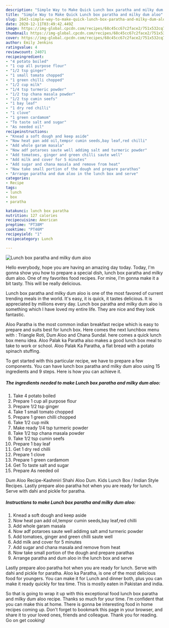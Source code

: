 ```yaml
---
description: "Simple Way to Make Quick Lunch box paratha and milky dum aloo"
title: "Simple Way to Make Quick Lunch box paratha and milky dum aloo"
slug: 2643-simple-way-to-make-quick-lunch-box-paratha-and-milky-dum-aloo
date: 2020-12-11T03:49:42.449Z
image: https://img-global.cpcdn.com/recipes/68c45cc67c2face2/751x532cq70/lunch-box-paratha-and-milky-dum-aloo-recipe-main-photo.jpg
thumbnail: https://img-global.cpcdn.com/recipes/68c45cc67c2face2/751x532cq70/lunch-box-paratha-and-milky-dum-aloo-recipe-main-photo.jpg
cover: https://img-global.cpcdn.com/recipes/68c45cc67c2face2/751x532cq70/lunch-box-paratha-and-milky-dum-aloo-recipe-main-photo.jpg
author: Emily Jenkins
ratingvalue: 4
reviewcount: 24071
recipeingredient:
- "4 potato boiled"
- "1 cup all purpose flour"
- "1/2 tsp ginger"
- "1 small tomato chopped"
- "1 green chilli chopped"
- "1/2 cup milk"
- "1/4 tsp turmeric powder"
- "1/2 tsp chana masala powder"
- "1/2 tsp cumin seefs"
- "1 bay leaf"
- "1 dry red chilli"
- "1 clove"
- "1 green cardamom"
- "To taste salt and sugar"
- "As needed oil"
recipeinstructions:
- "Knead a soft dough and keep aside"
- "Now heat pan add oil,tempsr cumin seeds,bay leaf,red chilli"
- "Add whole garam masala"
- "Now adf potaroes saute well addimg salt amd turmeric powder"
- "Add tomatoes, ginger and green chilli saute well"
- "Add milk and cover for 5 minutes"
- "Add sugar and chana masala and remove from heat"
- "Now take small portion of the dough and prepare parathas"
- "Arrange paratha and dum aloo in the lunch box and serve"
categories:
- Recipe
tags:
- lunch
- box
- paratha

katakunci: lunch box paratha 
nutrition: 127 calories
recipecuisine: American
preptime: "PT38M"
cooktime: "PT46M"
recipeyield: "1"
recipecategory: Lunch

---
```



![Lunch box paratha and milky dum aloo](https://img-global.cpcdn.com/recipes/68c45cc67c2face2/751x532cq70/lunch-box-paratha-and-milky-dum-aloo-recipe-main-photo.jpg)

Hello everybody, hope you are having an amazing day today. Today, I'm gonna show you how to prepare a special dish, lunch box paratha and milky dum aloo. One of my favorites food recipes. For mine, I'm gonna make it a bit tasty. This will be really delicious.

Lunch box paratha and milky dum aloo is one of the most favored of current trending meals in the world. It's easy, it is quick, it tastes delicious. It is appreciated by millions every day. Lunch box paratha and milky dum aloo is something which I have loved my entire life. They are nice and they look fantastic.

Aloo Paratha is the most common indian breakfast recipe which is easy to prepare and suits best for lunch box. Here comes the next lunchbox menu with : Triangle Roti, Dum Aloo and Chana Sundal. here comes a quick lunch box menu idea. Aloo Palak ka Paratha also makes a good lunch box meal to take to work or school. Aloo Palak Ka Paratha, a flat bread with a potato spinach stuffing.


To get started with this particular recipe, we have to prepare a few components. You can have lunch box paratha and milky dum aloo using 15 ingredients and 9 steps. Here is how you can achieve it.

<!--inarticleads1-->

##### The ingredients needed to make Lunch box paratha and milky dum aloo:

1. Take 4 potato boiled
1. Prepare 1 cup all purpose flour
1. Prepare 1/2 tsp ginger
1. Take 1 small tomato chopped
1. Prepare 1 green chilli chopped
1. Take 1/2 cup milk
1. Make ready 1/4 tsp turmeric powder
1. Take 1/2 tsp chana masala powder
1. Take 1/2 tsp cumin seefs
1. Prepare 1 bay leaf
1. Get 1 dry red chilli
1. Prepare 1 clove
1. Prepare 1 green cardamom
1. Get To taste salt and sugar
1. Prepare As needed oil


Dum Aloo Recipe-Kashmiri Shahi Aloo Dum. Kids Lunch Box / Indian Style Recipes. Lastly prepare aloo paratha hot when you are ready for lunch. Serve with dahi and pickle for paratha. 

<!--inarticleads2-->

##### Instructions to make Lunch box paratha and milky dum aloo:

1. Knead a soft dough and keep aside
1. Now heat pan add oil,tempsr cumin seeds,bay leaf,red chilli
1. Add whole garam masala
1. Now adf potaroes saute well addimg salt amd turmeric powder
1. Add tomatoes, ginger and green chilli saute well
1. Add milk and cover for 5 minutes
1. Add sugar and chana masala and remove from heat
1. Now take small portion of the dough and prepare parathas
1. Arrange paratha and dum aloo in the lunch box and serve


Lastly prepare aloo paratha hot when you are ready for lunch. Serve with dahi and pickle for paratha. Aloo ka Paratha, is one of the most delicious food for youngers. You can make it for Lunch and dinner both, plus you can make it ready quickly for tea time. This is mostly eaten in Pakistan and india. 

So that is going to wrap it up with this exceptional food lunch box paratha and milky dum aloo recipe. Thanks so much for your time. I'm confident that you can make this at home. There is gonna be interesting food in home recipes coming up. Don't forget to bookmark this page in your browser, and share it to your loved ones, friends and colleague. Thank you for reading. Go on get cooking!
